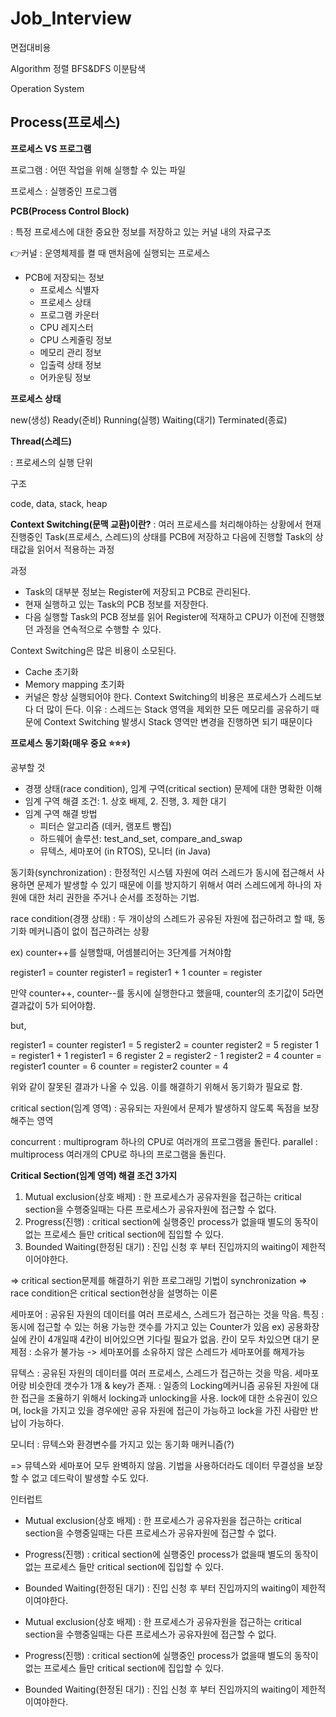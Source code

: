 # Job_Interview
면접대비용

Algorithm
정렬
BFS&DFS
이분탐색

Operation System
## Process(프로세스)

**프로세스 VS 프로그램**

프로그램 : 어떤 작업을 위해 실행할 수 있는 파일

프로세스 : 실행중인 프로그램

**PCB(Process Control Block)**

: 특정 프로세스에 대한 중요한 정보를 저장하고 있는 커널 내의 자료구조

👉커널 : 운영체제를 켤 때 맨처음에 실행되는 프로세스

- PCB에 저장되는 정보
    - 프로세스 식별자
    - 프로세스 상태
    - 프로그램 카운터
    - CPU 레지스터
    - CPU 스케줄링 정보
    - 메모리 관리 정보
    - 입출력 상태 정보
    - 어카운팅 정보

**프로세스 상태**

new(생성)
Ready(준비)
Running(실행)
Waiting(대기)
Terminated(종료)

**Thread(스레드)**

: 프로세스의 실행 단위

구조

code, data, stack, heap

**Context Switching(문맥 교환)이란?**
 : 여러 프로세스를 처리해야하는 상황에서 현재 진행중인 Task(프로세스, 스레드)의 상태를 PCB에 저장하고 다음에 진행할 Task의 상태값을 읽어서 적용하는 과정

과정

- Task의 대부분 정보는 Register에 저장되고 PCB로 관리된다.
- 현재 실행하고 있는 Task의 PCB 정보를 저장한다.
- 다음 실행할 Task의 PCB 정보를 읽어 Register에 적재하고 CPU가 이전에 진행했던 과정을 연속적으로 수행할 수 있다.

Context Switching은 많은 비용이 소모된다.

- Cache 초기화
- Memory mapping 초기화
- 커널은 항상 실행되어야 한다.
Context Switching의 비용은 프로세스가 스레드보다 더 많이 든다.
이유 : 스레드는 Stack 영역을 제외한 모든 메모리를 공유하기 때문에 Context Switching 발생시 Stack 영역만 변경을 진행하면 되기 때문이다

**프로세스 동기화(매우 중요 ⭐⭐⭐)**

공부할 것

- 경쟁 상태(race condition), 임계 구역(critical section) 문제에 대한 명확한 이해
- 임계 구역 해결 조건: 1. 상호 배제, 2. 진행, 3. 제한 대기
- 임계 구역 해결 방법
    - 피터슨 알고리즘 (데커, 램포트 빵집)
    - 하드웨어 솔루션: test_and_set, compare_and_swap
    - 뮤텍스, 세마포어 (in RTOS), 모니터 (in Java)

동기화(synchronization) : 한정적인 시스템 자원에 여러 스레드가 동시에 접근해서 사용하면 문제가 발생할 수 있기 때문에 이를 방지하기 위해서 여러 스레드에게 하나의 자원에 대한 처리 권한을 주거나 순서를 조정하는 기법.

race condition(경쟁 상태) : 두 개이상의 스레드가 공유된 자원에 접근하려고 할 때, 동기화 메커니즘이 없이 접근하려는 상황

ex) counter++를 실행할때, 어셈블리어는 3단계를 거쳐야함

register1 = counter
register1 = register1 + 1
counter = register

만약 counter++, counter--를 동시에 실행한다고 했을때, counter의 초기값이 5라면 결과값이 5가 되어야함.

but,

register1 = counter	register1 = 5
register2 = counter	register2 = 5
register 1 = register1 + 1	register1 = 6
register 2 = register2 - 1	register2 = 4
counter = register1	counter = 6
counter = register2	counter = 4

위와 같이 잘못된 결과가 나올 수 있음. 이를 해결하기 위해서 동기화가 필요로 함.

critical section(임계 영역) : 공유되는 자원에서 문제가 발생하지 않도록 독점을 보장해주는 영역

concurrent : multiprogram 하나의 CPU로 여러개의 프로그램을 돌린다.
parallel : multiprocess 여러개의 CPU로 하나의 프로그램을 돌린다.

**Critical Section(임계 영역) 해결 조건 3가지**

1.  Mutual exclusion(상호 배제) : 한 프로세스가 공유자원을 접근하는 critical section을 수행중일때는 다른 프로세스가 공유자원에 접근할 수 없다.
2. Progress(진행) :  critical section에 실행중인 process가 없을때 별도의 동작이 없는 프로세스 들만 critical section에 집입할 수 있다.
3. Bounded Waiting(한정된 대기) : 진입 신청 후 부터 진입까지의 waiting이 제한적이어야한다.

=> critical section문제를 해결하기 위한 프로그래밍 기법이 synchronization
=> race condition은 critical section현상을 설명하는 이론

세마포어
: 공유된 자원의 데이터를 여러 프로세스, 스레드가 접근하는 것을 막음.
특징 : 동시에 접근할 수 있는 허용 가능한 갯수를 가지고 있는 Counter가 있음
ex) 공용화장실에 칸이 4개일때 4칸이 비어있으면 기다릴 필요가 없음. 칸이 모두 차있으면 대기
문제점 : 소유가 불가능 -> 세마포어를 소유하지 않은 스레드가 세마포어를 해제가능

뮤텍스
: 공유된 자원의 데이터를 여러 프로세스, 스레드가 접근하는 것을 막음.
세마포어랑 비슷한데 갯수가 1개 & key가 존재.
: 일종의 Locking메커니즘 공유된 자원에 대한 접근을 조율하기 위해서 locking과 unlocking을 사용. lock에 대한 소유권이 있으며, lock을 가지고 있을 경우에만 공유 자원에 접근이 가능하고 lock을 가진 사람만 반납이 가능하다.

모니터
: 뮤텍스와 환경변수를 가지고 있는 동기화 매커니즘(?)

=> 뮤텍스와 세마포어 모두 완벽하지 않음. 기법을 사용하더라도 데이터 무결성을 보장할 수 없고 데드락이 발생할 수도 있다.

인터럽트

 - Mutual exclusion(상호 배제) : 한 프로세스가 공유자원을 접근하는 critical section을 수행중일때는 다른 프로세스가 공유자원에 접근할 수 없다.
 - Progress(진행) :  critical section에 실행중인 process가 없을때 별도의 동작이 없는 프로세스 들만 critical section에 집입할 수 있다.
 - Bounded Waiting(한정된 대기) : 진입 신청 후 부터 진입까지의 waiting이 제한적이여야한다.

 - Mutual exclusion(상호 배제) : 한 프로세스가 공유자원을 접근하는 critical section을 수행중일때는 다른 프로세스가 공유자원에 접근할 수 없다.
 - Progress(진행) :  critical section에 실행중인 process가 없을때 별도의 동작이 없는 프로세스 들만 critical section에 집입할 수 있다.
 - Bounded Waiting(한정된 대기) : 진입 신청 후 부터 진입까지의 waiting이 제한적이여야한다.
